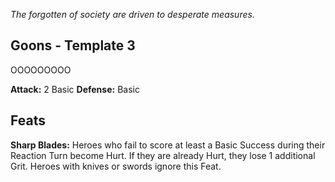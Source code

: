 *The forgotten of society are driven to desperate measures.*
## Goons - Template 3
OOOOOOOOO

**Attack:** 2 Basic
**Defense:** Basic
## Feats
**Sharp Blades:** Heroes who fail to score at least a Basic Success during their Reaction Turn become
Hurt. If they are already Hurt, they lose 1 additional Grit.
Heroes with knives or swords ignore this Feat.